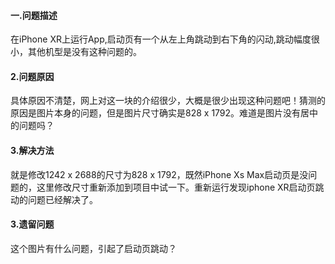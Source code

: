 #### 一.问题描述
在iPhone XR上运行App,启动页有一个从左上角跳动到右下角的闪动,跳动幅度很小，其他机型是没有这种问题的。
#### 2.问题原因
具体原因不清楚，网上对这一块的介绍很少，大概是很少出现这种问题吧！猜测的原因是图片本身的问题，但是图片尺寸确实是828 x 1792。难道是图片没有居中的问题吗？
#### 3.解决方法
就是修改1242 x 2688的尺寸为828 x 1792，既然iPhone Xs Max启动页是没问题的，这里修改尺寸重新添加到项目中试一下。重新运行发现iphone XR启动页跳动的问题已经解决了。
#### 3.遗留问题
这个图片有什么问题，引起了启动页跳动？
